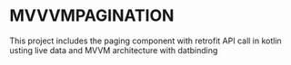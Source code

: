 # MVVVMPAGINATION

This project includes the paging component with retrofit API call in kotlin usting live data and MVVM architecture with datbinding
